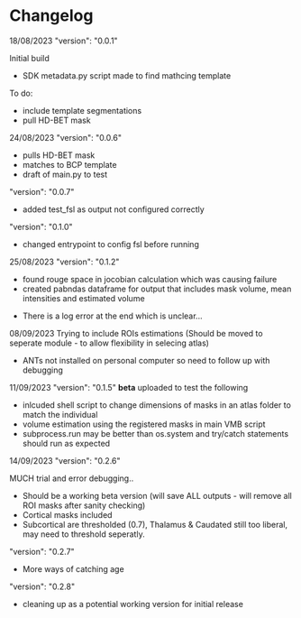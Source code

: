 # Changelog

18/08/2023
"version": "0.0.1"

Initial build
- SDK metadata.py script made to find mathcing template
  
To do:
- include template segmentations
- pull HD-BET mask

24/08/2023
"version": "0.0.6"
- pulls HD-BET mask
- matches to BCP template
- draft of main.py to test

"version": "0.0.7"
- added test_fsl as output not configured correctly 

"version": "0.1.0"
- changed entrypoint to config fsl before running

25/08/2023
"version": "0.1.2"

- found rouge space in jocobian calculation which was causing failure
- created pabndas dataframe for output that includes mask volume, mean intensities and estimated volume

* There is a log error at the end which is unclear...

08/09/2023
Trying to include ROIs estimations (Should be moved to seperate module - to allow flexibility in selecing atlas)
* ANTs not installed on personal computer so need to follow up with debugging 

11/09/2023
"version": "0.1.5"
**beta** uploaded to test the following
- inlcuded shell script to change dimensions of masks in an atlas folder to match the individual
- volume estimation using the registered masks in main VMB script
- subprocess.run may be better than os.system and try/catch statements should run as expected 

14/09/2023
"version": "0.2.6"

MUCH trial and error debugging..
- Should be a working beta version (will save ALL outputs - will remove all ROI masks after sanity checking)
- Cortical masks included
- Subcortical are thresholded (0.7), Thalamus & Caudated still too liberal, may need to threshold seperatly. 

"version": "0.2.7"
- More ways of catching age

"version": "0.2.8"
- cleaning up as a potential working version for initial release
